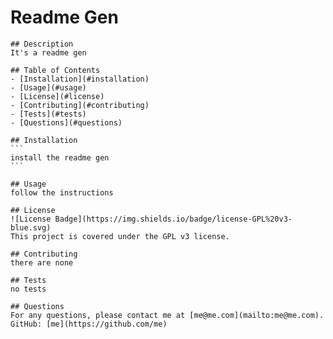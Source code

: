 # Readme Gen

    ## Description
    It's a readme gen
    
    ## Table of Contents
    - [Installation](#installation)
    - [Usage](#usage)
    - [License](#license)
    - [Contributing](#contributing)
    - [Tests](#tests)
    - [Questions](#questions)
    
    ## Installation
    ```
    install the readme gen
    ```
    
    ## Usage
    follow the instructions
    
    ## License
    ![License Badge](https://img.shields.io/badge/license-GPL%20v3-blue.svg)
    This project is covered under the GPL v3 license.
    
    ## Contributing
    there are none
    
    ## Tests
    no tests
    
    ## Questions
    For any questions, please contact me at [me@me.com](mailto:me@me.com).
    GitHub: [me](https://github.com/me)
    
